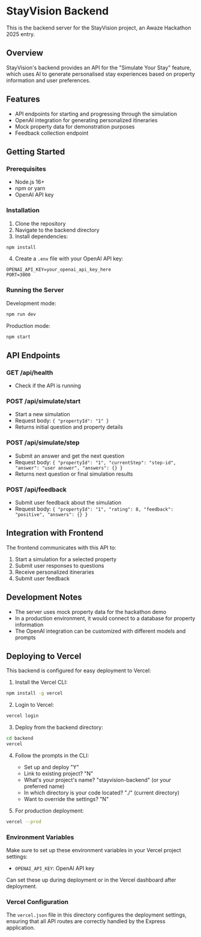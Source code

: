 # StayVision Backend

This is the backend server for the StayVision project, an Awaze Hackathon 2025 entry.

## Overview

StayVision's backend provides an API for the "Simulate Your Stay" feature, which uses AI to generate personalised stay experiences based on property information and user preferences.

## Features

- API endpoints for starting and progressing through the simulation
- OpenAI integration for generating personalized itineraries
- Mock property data for demonstration purposes
- Feedback collection endpoint

## Getting Started

### Prerequisites

- Node.js 16+ 
- npm or yarn
- OpenAI API key

### Installation

1. Clone the repository
2. Navigate to the backend directory
3. Install dependencies:

```bash
npm install
```

4. Create a `.env` file with your OpenAI API key:

```
OPENAI_API_KEY=your_openai_api_key_here
PORT=3000
```

### Running the Server

Development mode:

```bash
npm run dev
```

Production mode:

```bash
npm start
```

## API Endpoints

### GET /api/health
- Check if the API is running

### POST /api/simulate/start
- Start a new simulation
- Request body: `{ "propertyId": "1" }`
- Returns initial question and property details

### POST /api/simulate/step
- Submit an answer and get the next question
- Request body: `{ "propertyId": "1", "currentStep": "step-id", "answer": "user answer", "answers": {} }`
- Returns next question or final simulation results

### POST /api/feedback
- Submit user feedback about the simulation
- Request body: `{ "propertyId": "1", "rating": 8, "feedback": "positive", "answers": {} }`

## Integration with Frontend

The frontend communicates with this API to:
1. Start a simulation for a selected property
2. Submit user responses to questions
3. Receive personalized itineraries
4. Submit user feedback

## Development Notes

- The server uses mock property data for the hackathon demo
- In a production environment, it would connect to a database for property information
- The OpenAI integration can be customized with different models and prompts

## Deploying to Vercel

This backend is configured for easy deployment to Vercel:

1. Install the Vercel CLI:
```bash
npm install -g vercel
```

2. Login to Vercel:
```bash
vercel login
```

3. Deploy from the backend directory:
```bash
cd backend
vercel
```

4. Follow the prompts in the CLI:
   - Set up and deploy "Y"
   - Link to existing project? "N"
   - What's your project's name? "stayvision-backend" (or your preferred name)
   - In which directory is your code located? "./" (current directory)
   - Want to override the settings? "N" 

5. For production deployment:
```bash
vercel --prod
```

### Environment Variables

Make sure to set up these environment variables in your Vercel project settings:

- `OPENAI_API_KEY`: OpenAI API key

Can set these up during deployment or in the Vercel dashboard after deployment.

### Vercel Configuration

The `vercel.json` file in this directory configures the deployment settings, ensuring that all API routes are correctly handled by the Express application.
